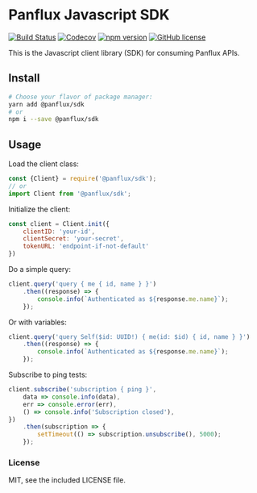 # Panflux Javascript SDK

[![Build Status](https://img.shields.io/travis/com/panflux/sdk-javascript.svg)](https://travis-ci.com/panflux/sdk-javascript)
[![Codecov](https://img.shields.io/codecov/c/github/panflux/sdk-javascript.svg)](https://codecov.io/gh/panflux/sdk-javascript)
[![npm version](https://badge.fury.io/js/%40panflux%2Fsdk.svg)](https://badge.fury.io/js/%40panflux%2Fsdk)
[![GitHub license](https://img.shields.io/github/license/panflux/sdk-javascript.svg)](https://github.com/panflux/sdk-javascript/blob/master/LICENSE)

This is the Javascript client library (SDK) for consuming Panflux APIs.

## Install

```bash
# Choose your flavor of package manager:
yarn add @panflux/sdk
# or
npm i --save @panflux/sdk
```

## Usage

Load the client class:
```js
const {Client} = require('@panflux/sdk');
// or
import Client from '@panflux/sdk';
```
Initialize the client:
```js
const client = Client.init({
    clientID: 'your-id',
    clientSecret: 'your-secret',
    tokenURL: 'endpoint-if-not-default'
})
```
Do a simple query:
```js
client.query('query { me { id, name } }')
    .then((response) => {
        console.info(`Authenticated as ${response.me.name}`);
    });
```
Or with variables:
```js
client.query('query Self($id: UUID!) { me(id: $id) { id, name } }')
    .then((response) => {
        console.info(`Authenticated as ${response.me.name}`);
    });
```
Subscribe to ping tests:
```js
client.subscribe('subscription { ping }',
    data => console.info(data),
    err => console.error(err),
    () => console.info('Subscription closed'),
})
    .then(subscription => {
        setTimeout(() => subscription.unsubscribe(), 5000);
    });
```

### License

MIT, see the included LICENSE file.
